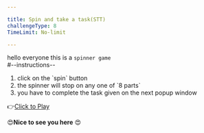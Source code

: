 ```yaml
---

title: Spin and take a task(STT)
challengeType: 8
TimeLimit: No-limit

---
```


hello everyone this is a `spinner game `<br>
#--instructions--

<ol>
  <li>click on the `spin` button <br></li>
  <li>the spinner will stop on any one of `8 parts`</li>
  <li>you have to complete the task given on the next popup window</li>
</ol>

👉<a href="https://niteshcodes.github.io/spinnergame/" alt='click'>Click to Play</a>


😍**Nice to see you here** 😍
